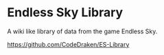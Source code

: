# Endless Sky Library

A wiki like library of data from the game Endless Sky.

https://github.com/CodeDraken/ES-Library

